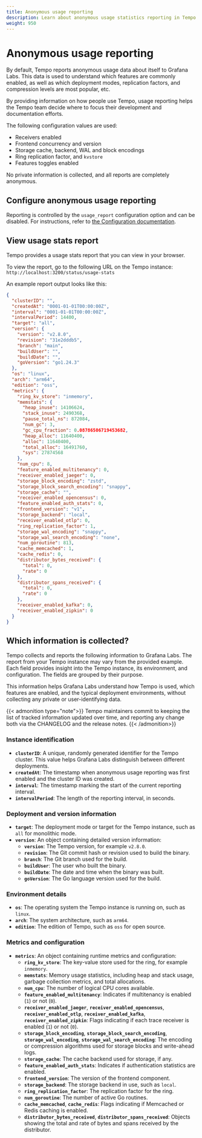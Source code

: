 ```yaml
---
title: Anonymous usage reporting
description: Learn about anonymous usage statistics reporting in Tempo.
weight: 950
---
```


# Anonymous usage reporting

By default, Tempo reports anonymous usage data about itself to Grafana Labs.
This data is used to understand which features are commonly enabled, as well as which deployment modes, replication factors, and compression levels are most popular, etc.

By providing information on how people use Tempo, usage reporting helps the Tempo team decide where to focus their development and documentation efforts.

The following configuration values are used:

- Receivers enabled
- Frontend concurrency and version
- Storage cache, backend, WAL and block encodings
- Ring replication factor, and `kvstore`
- Features toggles enabled

No private information is collected, and all reports are completely anonymous.

## Configure anonymous usage reporting

Reporting is controlled by the `usage_report` configuration option and can be disabled.
For instructions, refer to [the Configuration documentation](https://grafana.com/docs/tempo/<TEMPO_VERSION>/configuration/#usage-report).

## View usage stats report

Tempo provides a usage stats report that you can view in your browser.

To view the report, go to the following URL on the Tempo instance: `http://localhost:3200/status/usage-stats`

An example report output looks like this:

```json
{
  "clusterID": "",
  "createdAt": "0001-01-01T00:00:00Z",
  "interval": "0001-01-01T00:00:00Z",
  "intervalPeriod": 14400,
  "target": "all",
  "version": {
    "version": "v2.8.0",
    "revision": "31e2dddb5",
    "branch": "main",
    "buildUser": "",
    "buildDate": "",
    "goVersion": "go1.24.3"
  },
  "os": "linux",
  "arch": "arm64",
  "edition": "oss",
  "metrics": {
    "ring_kv_store": "inmemory",
    "memstats": {
      "heap_inuse": 14106624,
      "stack_inuse": 2490368,
      "pause_total_ns": 872084,
      "num_gc": 3,
      "gc_cpu_fraction": 0.08786506719453682,
      "heap_alloc": 11640400,
      "alloc": 11640400,
      "total_alloc": 16491760,
      "sys": 27874568
    },
    "num_cpu": 8,
    "feature_enabled_multitenancy": 0,
    "receiver_enabled_jaeger": 0,
    "storage_block_encoding": "zstd",
    "storage_block_search_encoding": "snappy",
    "storage_cache": "",
    "receiver_enabled_opencensus": 0,
    "feature_enabled_auth_stats": 0,
    "frontend_version": "v1",
    "storage_backend": "local",
    "receiver_enabled_otlp": 0,
    "ring_replication_factor": 1,
    "storage_wal_encoding": "snappy",
    "storage_wal_search_encoding": "none",
    "num_goroutine": 813,
    "cache_memcached": 1,
    "cache_redis": 0,
    "distributor_bytes_received": {
      "total": 0,
      "rate": 0
    },
    "distributor_spans_received": {
      "total": 0,
      "rate": 0
    },
    "receiver_enabled_kafka": 0,
    "receiver_enabled_zipkin": 0
  }
}
```

## Which information is collected?

Tempo collects and reports the following information to Grafana Labs. 
The report from your Tempo instance may vary from the provided example. 
Each field provides insight into the Tempo instance, its environment, and configuration. The fields are grouped by their purpose.

This information helps Grafana Labs understand how Tempo is used, which features are enabled, and the typical deployment environments, without collecting any private or user-identifying data.

{{< admonition type="note">}}
Tempo maintainers commit to keeping the list of tracked information updated over time, and reporting any change both via the CHANGELOG and the release notes.
{{< /admonition>}}

### Instance identification

- **`clusterID`**: A unique, randomly generated identifier for the Tempo cluster. This value helps Grafana Labs distinguish between different deployments.
- **`createdAt`**: The timestamp when anonymous usage reporting was first enabled and the cluster ID was created.
- **`interval`**: The timestamp marking the start of the current reporting interval.
- **`intervalPeriod`**: The length of the reporting interval, in seconds.

### Deployment and version information

- **`target`**: The deployment mode or target for the Tempo instance, such as `all` for monolithic mode.
- **`version`**: An object containing detailed version information:
  - **`version`**: The Tempo version, for example `v2.8.0`.
  - **`revision`**: The Git commit hash or revision used to build the binary.
  - **`branch`**: The Git branch used for the build.
  - **`buildUser`**: The user who built the binary.
  - **`buildDate`**: The date and time when the binary was built.
  - **`goVersion`**: The Go language version used for the build.

### Environment details

- **`os`**: The operating system the Tempo instance is running on, such as `linux`.
- **`arch`**: The system architecture, such as `arm64`.
- **`edition`**: The edition of Tempo, such as `oss` for open source.

### Metrics and configuration

- **`metrics`**: An object containing runtime metrics and configuration:
  - **`ring_kv_store`**: The key-value store used for the ring, for example `inmemory`.
  - **`memstats`**: Memory usage statistics, including heap and stack usage, garbage collection metrics, and total allocations.
  - **`num_cpu`**: The number of logical CPU cores available.
  - **`feature_enabled_multitenancy`**: Indicates if multitenancy is enabled (`1`) or not (`0`).
  - **`receiver_enabled_jaeger`**, **`receiver_enabled_opencensus`**, **`receiver_enabled_otlp`**, **`receiver_enabled_kafka`**, **`receiver_enabled_zipkin`**: Flags indicating if each trace receiver is enabled (`1`) or not (`0`).
  - **`storage_block_encoding`**, **`storage_block_search_encoding`**, **`storage_wal_encoding`**, **`storage_wal_search_encoding`**: The encoding or compression algorithms used for storage blocks and write-ahead logs.
  - **`storage_cache`**: The cache backend used for storage, if any.
  - **`feature_enabled_auth_stats`**: Indicates if authentication statistics are enabled.
  - **`frontend_version`**: The version of the frontend component.
  - **`storage_backend`**: The storage backend in use, such as `local`.
  - **`ring_replication_factor`**: The replication factor for the ring.
  - **`num_goroutine`**: The number of active Go routines.
  - **`cache_memcached`**, **`cache_redis`**: Flags indicating if Memcached or Redis caching is enabled.
  - **`distributor_bytes_received`**, **`distributor_spans_received`**: Objects showing the total and rate of bytes and spans received by the distributor.

